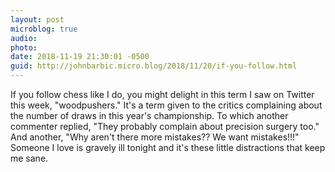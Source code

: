 ```yaml
---
layout: post
microblog: true
audio: 
photo: 
date: 2018-11-19 21:30:01 -0500
guid: http://johnbarbic.micro.blog/2018/11/20/if-you-follow.html
---
```

If you follow chess like I do, you might delight in this term I saw on Twitter this week, "woodpushers."  It's a term given to the critics complaining about the number of draws in this year's championship.   To which another commenter replied, "They probably complain about precision surgery too." And another, "Why aren't there more mistakes?? We want mistakes!!!"
Someone I love is gravely ill tonight and it's these little distractions that keep me sane.
